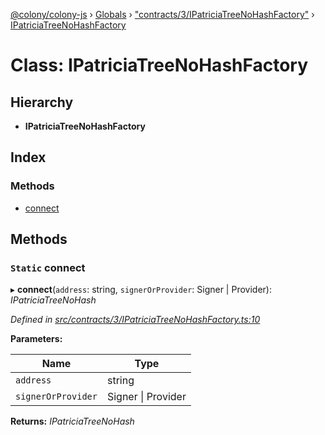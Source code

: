 [@colony/colony-js](../README.md) › [Globals](../globals.md) › ["contracts/3/IPatriciaTreeNoHashFactory"](../modules/_contracts_3_ipatriciatreenohashfactory_.md) › [IPatriciaTreeNoHashFactory](_contracts_3_ipatriciatreenohashfactory_.ipatriciatreenohashfactory.md)

# Class: IPatriciaTreeNoHashFactory

## Hierarchy

* **IPatriciaTreeNoHashFactory**

## Index

### Methods

* [connect](_contracts_3_ipatriciatreenohashfactory_.ipatriciatreenohashfactory.md#static-connect)

## Methods

### `Static` connect

▸ **connect**(`address`: string, `signerOrProvider`: Signer | Provider): *IPatriciaTreeNoHash*

*Defined in [src/contracts/3/IPatriciaTreeNoHashFactory.ts:10](https://github.com/JoinColony/colonyJS/blob/2830301/src/contracts/3/IPatriciaTreeNoHashFactory.ts#L10)*

**Parameters:**

Name | Type |
------ | ------ |
`address` | string |
`signerOrProvider` | Signer &#124; Provider |

**Returns:** *IPatriciaTreeNoHash*
